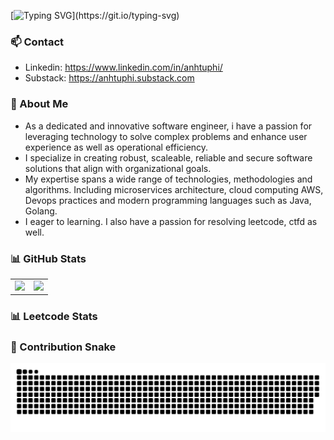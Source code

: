 [![Typing SVG](https://readme-typing-svg.demolab.com?font=Fira+Code&pause=1000&width=435&lines=Hey+guys%2C+I'm+Anh+Tu.;A+Software+Engineer.)](https://git.io/typing-svg)

### 📫 Contact

- Linkedin: https://www.linkedin.com/in/anhtuphi/
- Substack: https://anhtuphi.substack.com

### 🚀 About Me

- As a dedicated and innovative software engineer, i have a passion for leveraging technology to solve complex problems and enhance user experience as well as operational efficiency.
- I specialize in creating robust, scaleable, reliable and secure software solutions that align with organizational goals.
- My expertise spans a wide range of technologies, methodologies and algorithms. Including microservices architecture, cloud computing AWS, Devops practices and modern programming languages such as Java, Golang. 
- I eager to learning. I also have a passion for resolving leetcode, ctfd as well.

<!-- ### 💻 Portfolio

- 📋 [EcoPaste](https://github.com/EcoPasteHub/EcoPaste)  
  A cross-platform clipboard manager built for speed, simplicity, and productivity.

- 🐱 [BongoCat](https://github.com/ayangweb/BongoCat)  
  A cross-platform interactive desktop application featuring the iconic Bongo Cat.

- 🤖 [Coco AI](https://github.com/infinilabs/coco-app)  
  A cross-platform app to search, connect, and collaborate — all in one place.

- 🔌 [Tauri Plugins](https://github.com/ayangweb?tab=repositories&q=tauri-plugin&type=source&language=&sort=stargazers)  
  A collection of plugins to supercharge your Tauri applications. -->

### 📊 GitHub Stats

<table>
  <tbody>
    <tr>
      <td>
        <picture>
          <source media="(prefers-color-scheme: dark)" srcset="https://github-readme-stats.vercel.app/api?username=anhtuphi&theme=vue-dark&show_icons=true&hide_border=true">
          <source media="(prefers-color-scheme: light)" srcset="https://github-readme-stats.vercel.app/api?username=anhtuphi&theme=vue&show_icons=true&hide_border=true">
          <img src="https://github-readme-stats.vercel.app/api?username=anhtuphi&theme=vue&show_icons=true&hide_border=true">
        </picture>
      </td>
      <td>
        <picture>
          <source media="(prefers-color-scheme: dark)" srcset="https://github-readme-stats.vercel.app/api/top-langs/?username=anhtuphi&theme=vue-dark&layout=compact&hide_border=true">
          <source media="(prefers-color-scheme: light)" srcset="https://github-readme-stats.vercel.app/api/top-langs/?username=anhtuphi&theme=vue&layout=compact&hide_border=true">
          <img src="https://github-readme-stats.vercel.app/api/top-langs/?username=anhtuphi&theme=vue&layout=compact&hide_border=true">
        </picture>
      </td>
    </tr>
  </tbody>
</table>

### 📊 Leetcode Stats
<source media="(prefers-color-scheme: dark)" srcset="https://leetcard.jacoblin.cool/phianhtu2211?theme=forest&font=DM%20Sans&ext=heatmap">

### 🐍 Contribution Snake

<picture>
  <source media="(prefers-color-scheme: dark)" srcset="https://raw.githubusercontent.com/AnhTuPhi/AnhTuPhi/main/assets/github-contribution-grid-snake-dark.svg">
  <source media="(prefers-color-scheme: light)" srcset="https://raw.githubusercontent.com/AnhTuPhi/AnhTuPhi/main/assets/github-contribution-grid-snake.svg">
  <img alt="github contribution grid snake animation" src="https://raw.githubusercontent.com/AnhTuPhi/AnhTuPhi/main/assets/github-contribution-grid-snake.svg">
</picture>
